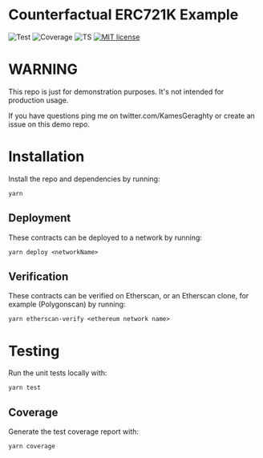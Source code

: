 # Counterfactual ERC721K Example

![Test](https://github.com/turbo-eth/template-hardhat-sol/actions/workflows/test.yml/badge.svg)
![Coverage](https://github.com/turbo-eth/template-hardhat-sol/actions/workflows/coverage.yml/badge.svg)
![TS](https://badgen.net/badge/-/TypeScript?icon=typescript&label&labelColor=blue&color=555555)
[![MIT license](https://img.shields.io/badge/License-MIT-blue.svg)](http://perso.crans.org/besson/LICENSE.html)

# WARNING

This repo is just for demonstration purposes. It's not intended for production usage.

If you have questions ping me on twitter.com/KamesGeraghty or create an issue on this demo repo.

# Installation

Install the repo and dependencies by running:

`yarn`

## Deployment

These contracts can be deployed to a network by running:

`yarn deploy <networkName>`

## Verification

These contracts can be verified on Etherscan, or an Etherscan clone, for example (Polygonscan) by running:

`yarn etherscan-verify <ethereum network name>`

# Testing

Run the unit tests locally with:

`yarn test`

## Coverage

Generate the test coverage report with:

`yarn coverage`

